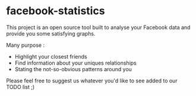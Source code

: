 # facebook-statistics

This project is an open source tool built to analyse your Facebook data
and provide you some satisfying graphs.

Many purpose :

* Highlight your closest friends
* Find information about your uniques relationships
* Stating the not-so-obvious patterns around you

Please feel free to suggest us whatever you'd like to see added to
our TODO list ;)